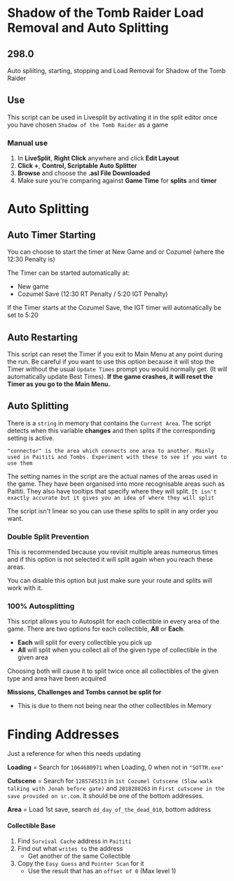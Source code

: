 # Shadow of the Tomb Raider Load Removal and Auto Splitting

## 298.0

Auto spliiting, starting, stopping and Load Removal for Shadow of the Tomb Raider

## Use

This script can be used in Livesplit by activating it in the split editor once you have chosen `Shadow of the Tomb Raider` as a game

### Manual use
1. In **LiveSplit**, **Right Click** anywhere and click **Edit Layout**
2. **Click +**, **Control, Scriptable Auto Splitter**
3. **Browse** and choose the **.asl  File Downloaded**
4. Make sure you're comparing against **Game Time** for **splits** and **timer**

# Auto Splitting
## Auto Timer Starting
You can choose to start the timer at New Game and or Cozumel (where the 12:30 Penalty is)

The Timer can be started automatically at:
 - New game
 - Cozumel Save (12:30 RT Penalty / 5:20 IGT Penalty)
 
 If the Timer starts at the Cozumel Save, the IGT timer will automatically be set to 5:20
   
## Auto Restarting
This script can reset the Timer if you exit to Main Menu at any point during the run. Be careful if you want to use this option because it will stop the Timer without the usual `Update Times` prompt you would normally get. (It will automatically update Best Times). **If the game crashes, it will reset the Timer as you go to the Main Menu.**

## Auto Splitting
There is a `string` in memory that contains the `Current Area`. The script detects when this variable **changes** and then splits if the corresponding setting is active.

`"connector" is the area which connects one area to another. Mainly used in Paititi and Tombs. Experiment with these to see if you want to use them`

The setting names in the script are the actual names of the areas used in the game. They have been organised into more recognisable areas such as Paititi. They also have tooltips that specify where they will split. `It isn't exactly accurate but it gives you an idea of where they will split`

The script isn't linear so you can use these splits to split in any order you want.

### Double Split Prevention
This is recommended because you revisit multiple areas numeorus times and if this option is not selected it will split again when you reach these areas.

You can disable this option but just make sure your route and splits will work with it.

### 100% Autosplitting
This script allows you to Autosplit for each collectible in every area of the game. There are two options for each collectible, **All** or **Each**.
 - **Each** will split for every collectible you pick up
 - **All** will split when you collect all of the given type of collectible in the given area
 
Choosing both will cause it to split twice once all collectibles of the given type and area have been acquired

**Missions, Challenges and Tombs cannot be split for**
 - This is due to them not being near the other collectibles in Memory

# Finding Addresses
Just a reference for when this needs updating

**Loading** = Search for `1064680971` when Loading, 0 when not in `"SOTTR.exe"`

**Cutscene** = Search for `1285745313` in `1st Cozumel Cutscene (Slow walk talking with Jonah before gate)` and `2018288263` in `First cutscene in the save provided on sr.com`. It should be one of the bottom addresses. 

**Area** = Load 1st save, search `dd_day_of_the_dead_010`, bottom address
#### Collectible Base
 1. Find `Survival Cache` address in `Paititi`
 2. Find out what `writes to` the address
    - Get another of the same Collectible
 4. Copy the `Easy Guess` and `Pointer Scan` for it
    - Use the result that has an `offset of 0` (Max level 1)
